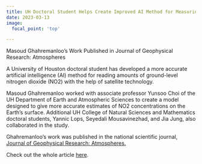 ```yaml
---
title: UH Doctoral Student Helps Create Improved AI Method for Measuring Surface Nitrogen Dioxide Levels
date: 2023-03-13
image:
  focal_point: 'top'

---
```


Masoud Ghahremanloo’s Work Published in Journal of Geophysical Research: Atmospheres

A University of Houston doctoral student has developed a more accurate artificial intelligence (AI) method for reading amounts of ground-level nitrogen dioxide (NO2) with the help of satellite technology.

<!--more-->

Masoud Ghahremanloo worked with associate professor Yunsoo Choi of the UH Department of Earth and Atmospheric Sciences to create a model designed to give more accurate estimates of NO2 concentrations on the Earth’s surface. Additional UH College of Natural Sciences and Mathematics doctoral students, Yannic Lops, Seyedali Mousavinezhad, and Jia Jung, also collaborated in the study.
 

Ghahremanloo’s work was published in the national scientific journal, [Journal of Geophysical Research: Atmospheres.](https://agupubs.onlinelibrary.wiley.com/doi/10.1029/2022JD037010)

Check out the whole article [here](https://www.uh.edu/nsm/news-events/stories/2023/0313-surface-no2-levels.php).
